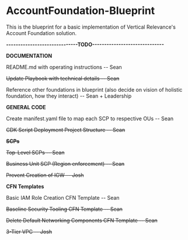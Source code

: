 # AccountFoundation-Blueprint
This is the blueprint for a basic implementation of Vertical Relevance's Account Foundation solution.

**------------------------------TODO------------------------------**

**DOCUMENTATION**

README.md with operating instructions -- Sean

~~Update Playbook with technical details -- Sean~~

Reference other foundations in blueprint (also decide on vision of holistic foundation, how they interact) -- Sean + Leadership

**GENERAL CODE**

Create manifest.yaml file to map each SCP to respective OUs -- Sean

~~CDK Script Deployment Project Structure -- Sean~~
  
~~**SCPs**~~

~~Top-Level SCPs -- Sean~~

~~Business Unit SCP (Region enforcement) -- Sean~~

~~Prevent Creation of IGW -- Josh~~

**CFN Templates**

Basic IAM Role Creation CFN Template -- Sean

~~Baseline Security Tooling CFN Template -- Sean~~

~~Delete Default Networking Components CFN Template -- Sean~~

~~3-Tier VPC -- Josh~~
